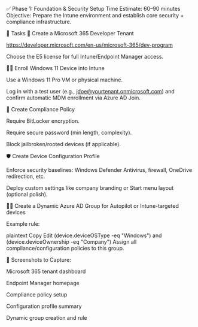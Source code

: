 ✅ Phase 1: Foundation & Security Setup
Time Estimate: 60–90 minutes
Objective: Prepare the Intune environment and establish core security + compliance infrastructure.

🧷 Tasks
🧪 Create a Microsoft 365 Developer Tenant

https://developer.microsoft.com/en-us/microsoft-365/dev-program

Choose the E5 license for full Intune/Endpoint Manager access.

🧑‍💼 Enroll Windows 11 Device into Intune

Use a Windows 11 Pro VM or physical machine.

Log in with a test user (e.g., jdoe@yourtenant.onmicrosoft.com) and confirm automatic MDM enrollment via Azure AD Join.

🔐 Create Compliance Policy

Require BitLocker encryption.

Require secure password (min length, complexity).

Block jailbroken/rooted devices (if applicable).

🛡️ Create Device Configuration Profile

Enforce security baselines: Windows Defender Antivirus, firewall, OneDrive redirection, etc.

Deploy custom settings like company branding or Start menu layout (optional polish).

🧙‍♂️ Create a Dynamic Azure AD Group for Autopilot or Intune-targeted devices

Example rule:

plaintext
Copy
Edit
(device.deviceOSType -eq "Windows") and (device.deviceOwnership -eq "Company")
Assign all compliance/configuration policies to this group.

📸 Screenshots to Capture:

Microsoft 365 tenant dashboard

Endpoint Manager homepage

Compliance policy setup

Configuration profile summary

Dynamic group creation and rule
